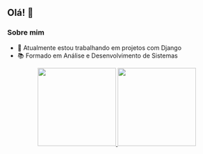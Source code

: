 ## Olá! 👋
### Sobre mim
- 🔭 Atualmente estou trabalhando em projetos com Django <br/>
- 📚 Formado em Análise e Desenvolvimento de Sistemas <br/>

<div align="center">
  <a href="https://github.com/washingtonsilva1">
  <img height="180em" src="https://github-readme-stats.vercel.app/api?username=washingtonsilva1&theme=transparent&show_icons=true"/>
  <img height="180em" src="https://github-readme-stats.vercel.app/api/top-langs/?username=washingtonsilva1&theme=transparent&langs_count=5&layout=compact"/>
</div>
<!--
**washingtonsilva1/washingtonsilva1** is a ✨ _special_ ✨ repository because its `README.md` (this file) appears on your GitHub profile.

Here are some ideas to get you started:

- 🔭 I’m currently working on ...
- 🌱 I’m currently learning ...
- 👯 I’m looking to collaborate on ...
- 🤔 I’m looking for help with ...
- 💬 Ask me about ...
- 📫 How to reach me: ...
- 😄 Pronouns: ...
- ⚡ Fun fact: ...
-->
